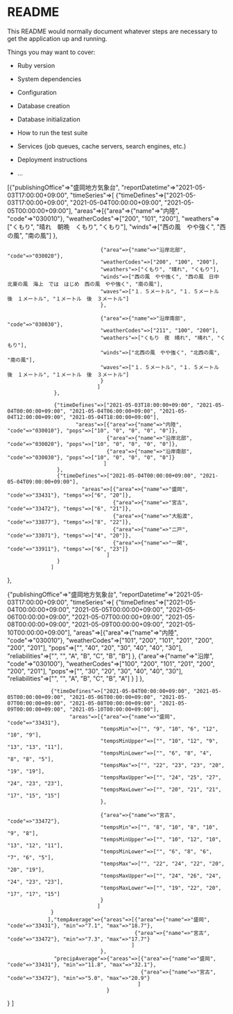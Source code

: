 # README

This README would normally document whatever steps are necessary to get the
application up and running.

Things you may want to cover:

* Ruby version

* System dependencies

* Configuration

* Database creation

* Database initialization

* How to run the test suite

* Services (job queues, cache servers, search engines, etc.)

* Deployment instructions

* ...

[{"publishingOffice"=>"盛岡地方気象台", 
  "reportDatetime"=>"2021-05-03T17:00:00+09:00",
  "timeSeries"=>[
                 {"timeDefines"=>["2021-05-03T17:00:00+09:00", "2021-05-04T00:00:00+09:00", "2021-05-05T00:00:00+09:00"], 
                        "areas"=>[{"area"=>{"name"=>"内陸", "code"=>"030010"}, 
                                  "weatherCodes"=>["200", "101", "200"], 
                                  "weathers"=>["くもり", "晴れ　朝晩　くもり", "くもり"], 
                                  "winds"=>["西の風　やや強く", "西の風", "南の風"]
                                  }, 
                                  
                                  {"area"=>{"name"=>"沿岸北部", "code"=>"030020"}, 
                                  "weatherCodes"=>["200", "100", "200"], 
                                  "weathers"=>["くもり", "晴れ", "くもり"], 
                                  "winds"=>["西の風　やや強く", "西の風　日中　北東の風　海上　では　はじめ　西の風　やや強く", "南の風"], 
                                  "waves"=>["１．５メートル", "１．５メートル　後　１メートル", "１メートル　後　３メートル"]
                                  }, 
                                  
                                  {"area"=>{"name"=>"沿岸南部", "code"=>"030030"}, 
                                  "weatherCodes"=>["211", "100", "200"], 
                                  "weathers"=>["くもり　夜　晴れ", "晴れ", "くもり"], 
                                  "winds"=>["北西の風　やや強く", "北西の風", "南の風"], 
                                  "waves"=>["１．５メートル", "１．５メートル　後　１メートル", "１メートル　後　３メートル"]
                                  }
                                 ]
                   }, 
                    
                   {"timeDefines"=>["2021-05-03T18:00:00+09:00", "2021-05-04T00:00:00+09:00", "2021-05-04T06:00:00+09:00", "2021-05-04T12:00:00+09:00", "2021-05-04T18:00:00+09:00"], 
                          "areas"=>[{"area"=>{"name"=>"内陸", "code"=>"030010"}, "pops"=>["10", "0", "0", "0", "0"]}, 
                                    {"area"=>{"name"=>"沿岸北部", "code"=>"030020"}, "pops"=>["10", "0", "0", "0", "0"]}, 
                                    {"area"=>{"name"=>"沿岸南部", "code"=>"030030"}, "pops"=>["10", "0", "0", "0", "0"]}
                                   ]
                    }, 
                    {"timeDefines"=>["2021-05-04T00:00:00+09:00", "2021-05-04T09:00:00+09:00"], 
                            "areas"=>[{"area"=>{"name"=>"盛岡", "code"=>"33431"}, "temps"=>["6", "20"]}, 
                                      {"area"=>{"name"=>"宮古", "code"=>"33472"}, "temps"=>["6", "21"]}, 
                                      {"area"=>{"name"=>"大船渡", "code"=>"33877"}, "temps"=>["8", "22"]}, 
                                      {"area"=>{"name"=>"二戸", "code"=>"33071"}, "temps"=>["4", "20"]}, 
                                      {"area"=>{"name"=>"一関", "code"=>"33911"}, "temps"=>["6", "23"]}
                                    ]
                    }
                  ]
  }, 
  
  {"publishingOffice"=>"盛岡地方気象台", 
  "reportDatetime"=>"2021-05-03T17:00:00+09:00", 
  "timeSeries"=>[
                 {"timeDefines"=>["2021-05-04T00:00:00+09:00", "2021-05-05T00:00:00+09:00", "2021-05-06T00:00:00+09:00", "2021-05-07T00:00:00+09:00", "2021-05-08T00:00:00+09:00", "2021-05-09T00:00:00+09:00", "2021-05-10T00:00:00+09:00"], 
                        "areas"=>[{"area"=>{"name"=>"内陸", "code"=>"030010"}, 
                                    "weatherCodes"=>["101", "200", "101", "201", "200", "200", "201"], 
                                    "pops"=>["", "40", "20", "30", "40", "40", "30"], 
                                    "reliabilities"=>["", "", "A", "B", "C", "B", "B"]
                                  }, 
                                  {"area"=>{"name"=>"沿岸", "code"=>"030100"}, 
                                    "weatherCodes"=>["100", "200", "101", "201", "200", "200", "201"], 
                                    "pops"=>["", "30", "20", "30", "40", "40", "30"], 
                                    "reliabilities"=>["", "", "A", "B", "C", "B", "A"]
                                  }
                                 ]
                  }, 
                  
                  {"timeDefines"=>["2021-05-04T00:00:00+09:00", "2021-05-05T00:00:00+09:00", "2021-05-06T00:00:00+09:00", "2021-05-07T00:00:00+09:00", "2021-05-08T00:00:00+09:00", "2021-05-09T00:00:00+09:00", "2021-05-10T00:00:00+09:00"], 
                        "areas"=>[{"area"=>{"name"=>"盛岡", "code"=>"33431"}, 
                                  "tempsMin"=>["", "9", "10", "6", "12", "10", "9"], 
                                  "tempsMinUpper"=>["", "10", "12", "9", "13", "13", "11"], 
                                  "tempsMinLower"=>["", "6", "8", "4", "8", "8", "5"], 
                                  "tempsMax"=>["", "22", "23", "23", "20", "19", "19"], 
                                  "tempsMaxUpper"=>["", "24", "25", "27", "24", "23", "23"], 
                                  "tempsMaxLower"=>["", "20", "21", "21", "17", "15", "15"]
                                  }, 
                        
                                  {"area"=>{"name"=>"宮古", "code"=>"33472"}, 
                                  "tempsMin"=>["", "8", "10", "8", "10", "9", "8"], 
                                  "tempsMinUpper"=>["", "10", "12", "10", "13", "12", "11"], 
                                  "tempsMinLower"=>["", "6", "8", "6", "7", "6", "5"], 
                                  "tempsMax"=>["", "22", "24", "22", "20", "20", "19"], 
                                  "tempsMaxUpper"=>["", "24", "26", "24", "24", "23", "23"], 
                                  "tempsMaxLower"=>["", "19", "22", "20", "17", "17", "15"]
                                  }
                                 ]
                  }
                 ],"tempAverage"=>{"areas"=>[{"area"=>{"name"=>"盛岡", "code"=>"33431"}, "min"=>"7.1", "max"=>"18.7"}, 
                                             {"area"=>{"name"=>"宮古", "code"=>"33472"}, "min"=>"7.3", "max"=>"17.7"}
                                            ]
                                  }, 
                   "precipAverage"=>{"areas"=>[{"area"=>{"name"=>"盛岡", "code"=>"33431"}, "min"=>"11.8", "max"=>"32.1"}, 
                                               {"area"=>{"name"=>"宮古", "code"=>"33472"}, "min"=>"5.0", "max"=>"20.9"}
                                              ]
                                    }
  }
]